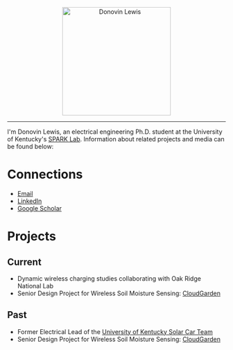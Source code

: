 

<center>
<img src="/images/armsCrossed.jpg" alt="Donovin Lewis" width = "250" />
</center>

___
I'm Donovin Lewis, an electrical engineering Ph.D. student at the University of Kentucky's <a href ="http://sparklab.engr.uky.edu/">SPARK Lab</a>. Information about related projects and media can be found below:

# Connections
<ul>
  <li><a href=“mailto: donovin.lewis@uky.edu”>Email</a>
  <li><a href="https://www.linkedin.com/in/donovin-lewis-466939139/">LinkedIn</a></li>
  <li><a href ="https://scholar.google.com/citations?user=sD9UgnAAAAAJ&hl=en&oi=ao">Google Scholar</a></li>
</ul>

# Projects
## Current
<ul>
  <li>Dynamic wireless charging studies collaborating with Oak Ridge National Lab
  <li>Senior Design Project for Wireless Soil Moisture Sensing:  <a href ="https://github.com/donovinlewis/CloudGarden"> CloudGarden</a></li>
</ul>

## Past
<ul>
  <li>Former Electrical Lead of the <a href ="http://solarcar.engr.uky.edu/"> University of Kentucky Solar Car Team</a> </li>
  <li>Senior Design Project for Wireless Soil Moisture Sensing:  <a href ="https://github.com/donovinlewis/CloudGarden"> CloudGarden</a></li>
</ul>
